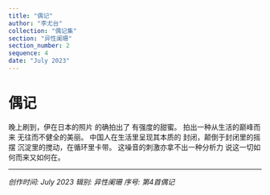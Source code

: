 ```yaml
---
title: "偶记"
author: "李尤台"
collection: "偶记集"
section: "异性阑珊"
section_number: 2
sequence: 4
date: "July 2023"
---
```


# 偶记

晚上刷到，伊在日本的照片
的确拍出了 有强度的甜蜜。
拍出一种从生活的巅峰而来
无往而不健全的美丽。
中国人在生活里呈现其本质的
封闭，颠倒于封闭里的摇摆
沉淀里的搅动，在循环里卡带。
这噪音的刺激亦拿不出一种分析力
说这一切如何而来又如何在。

---
*创作时间: July 2023*
*辑别: 异性阑珊*
*序号: 第4首偶记*
